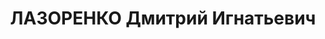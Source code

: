 ---
title: ЛАЗОРЕНКО Дмитрий Игнатьевич
description: "1907 р., с. Бетяги Глобинського р-ну Полтавської обл., українець, із\
  \ селян, освіта початкова. Проживав у м. Кривий Ріг Дніпропетровської обл. Військовослужбовець.\
  \ \n  Заарештований 5 листопада 1937 р. Засуджений Верховним Судом СРСР 11 січня\
  \ 1938 р. за ст.ст. 54-1, 54-8, 54-11 КК УРСР до розстрілу з конфіскацією майна\
  \ та позбавлення військового звання \"лейтенант\". Вирок виконано 12 січня 1938\
  \ р. у м. Київ. \n  Реабілітований Верховним Судом СРСР 14 лютого 1963 р."
---